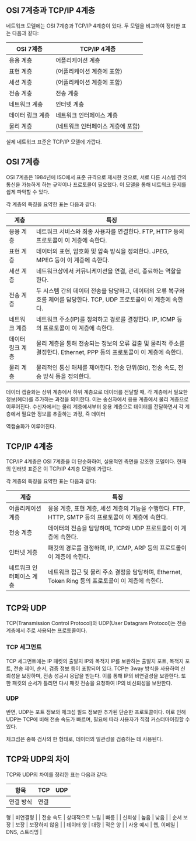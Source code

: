 ## OSI 7계층과 TCP/IP 4계층

네트워크 모델에는 OSI 7계층과 TCP/IP 4계층이 있다. 두 모델을 비교하여 정리한 표는 다음과 같다:

| OSI 7계층        | TCP/IP 4계층                      |
| ---------------- | --------------------------------- |
| 응용 계층        | 어플리케이션 계층                 |
| 표현 계층        | (어플리케이션 계층에 포함)        |
| 세션 계층        | (어플리케이션 계층에 포함)        |
| 전송 계층        | 전송 계층                         |
| 네트워크 계층    | 인터넷 계층                       |
| 데이터 링크 계층 | 네트워크 인터페이스 계층          |
| 물리 계층        | (네트워크 인터페이스 계층에 포함) |

실제 네트워크 표준은 TCP/IP 모델에 가깝다.

## OSI 7계층

OSI 7계층은 1984년에 ISO에서 표준 규격으로 제시한 것으로, 서로 다른 시스템 간의 통신을 가능하게 하는 규약이나 프로토콜이 필요했다. 이 모델을 통해 네트워크 문제를 쉽게 파악할 수 있다.

각 계층의 특징을 요약한 표는 다음과 같다:

| 계층             | 특징                                                                                                                    |
| ---------------- | ----------------------------------------------------------------------------------------------------------------------- |
| 응용 계층        | 네트워크 서비스와 최종 사용자를 연결한다. FTP, HTTP 등의 프로토콜이 이 계층에 속한다.                                   |
| 표현 계층        | 데이터의 표현, 암호화 및 압축 방식을 정의한다. JPEG, MPEG 등이 이 계층에 속한다.                                        |
| 세션 계층        | 네트워크상에서 커뮤니케이션을 연결, 관리, 종료하는 역할을 한다.                                                         |
| 전송 계층        | 두 시스템 간의 데이터 전송을 담당하고, 데이터의 오류 복구와 흐름 제어를 담당한다. TCP, UDP 프로토콜이 이 계층에 속한다. |
| 네트워크 계층    | 네트워크 주소(IP)를 정의하고 경로를 결정한다. IP, ICMP 등의 프로토콜이 이 계층에 속한다.                                |
| 데이터 링크 계층 | 물리 계층을 통해 전송되는 정보의 오류 검출 및 물리적 주소를 결정한다. Ethernet, PPP 등의 프로토콜이 이 계층에 속한다.   |
| 물리 계층        | 물리적인 통신 매체를 제어한다. 전송 단위(Bit), 전송 속도, 전송 방식 등을 정의한다.                                      |

데이터 캡슐화는 상위 계층에서 하위 계층으로 데이터를 전달할 때, 각 계층에서 필요한 정보(헤더)를 추가하는 과정을 의미한다. 이는 송신자에서 응용 계층에서 물리 계층으로 이루어진다. 수신자에서는 물리 계층에서부터 응용 계층으로 데이터를 전달하면서 각 계층에서 필요한 정보를 추출하는 과정, 즉 데이터

역캡슐화가 이루어진다.

## TCP/IP 4계층

TCP/IP 4계층은 OSI 7계층을 더 단순화하여, 실용적인 측면을 강조한 모델이다. 현재의 인터넷 표준은 이 TCP/IP 4계층 모델에 가깝다.

각 계층의 특징을 요약한 표는 다음과 같다:

| 계층                     | 특징                                                                                                 |
| ------------------------ | ---------------------------------------------------------------------------------------------------- |
| 어플리케이션 계층        | 응용 계층, 표현 계층, 세션 계층의 기능을 수행한다. FTP, HTTP, SMTP 등의 프로토콜이 이 계층에 속한다. |
| 전송 계층                | 데이터의 전송을 담당하며, TCP와 UDP 프로토콜이 이 계층에 속한다.                                     |
| 인터넷 계층              | 패킷의 경로를 결정하며, IP, ICMP, ARP 등의 프로토콜이 이 계층에 속한다.                              |
| 네트워크 인터페이스 계층 | 네트워크 접근 및 물리 주소 결정을 담당하며, Ethernet, Token Ring 등의 프로토콜이 이 계층에 속한다.   |

## TCP와 UDP

TCP(Transmission Control Protocol)와 UDP(User Datagram Protocol)는 전송 계층에서 주로 사용되는 프로토콜이다.

### TCP 세그먼트

TCP 세그먼트에는 IP 패킷의 출발지 IP와 목적지 IP를 보완하는 출발지 포트, 목적지 포트, 전송 제어, 순서, 검증 정보 등이 포함되어 있다. TCP는 3way 방식을 사용하여 신뢰성을 보장하며, 전송 성공시 응답을 받는다. 이를 통해 IP의 비연결성을 보완한다. 또한 패킷의 순서가 틀리면 다시 패킷 전송을 요청하여 IP의 비신뢰성을 보완한다.

### UDP

반면, UDP는 포트 정보와 체크섬 필드 정보만 추가된 단순한 프로토콜이다. 이로 인해 UDP는 TCP에 비해 전송 속도가 빠르며, 필요에 따라 사용자가 직접 커스터마이징할 수 있다.

체크섬은 중복 검사의 한 형태로, 데이터의 일관성을 검증하는 데 사용된다.

## TCP와 UDP의 차이

TCP와 UDP의 차이를 정리한 표는 다음과 같다:

| 항목      | TCP  | UDP |
| --------- | ---- | --- |
| 연결 방식 | 연결 |

형 | 비연결형 |
| 전송 속도 | 상대적으로 느림 | 빠름 |
| 신뢰성 | 높음 | 낮음 |
| 순서 보장 | 보장 | 보장하지 않음 |
| 데이터 양 | 대량 | 적은 양 |
| 사용 예시 | 웹, 이메일 | DNS, 스트리밍 |
